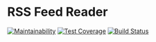 # RSS Feed Reader
[![Maintainability](https://api.codeclimate.com/v1/badges/e55f9ad3557f6e873fb1/maintainability)](https://codeclimate.com/github/ValeryKorzhavin/project-lvl3-s464/maintainability)
[![Test Coverage](https://api.codeclimate.com/v1/badges/e55f9ad3557f6e873fb1/test_coverage)](https://codeclimate.com/github/ValeryKorzhavin/project-lvl3-s464/test_coverage)
[![Build Status](https://travis-ci.org/ValeryKorzhavin/project-lvl3-s464.svg?branch=master)](https://travis-ci.org/ValeryKorzhavin/project-lvl3-s464)
